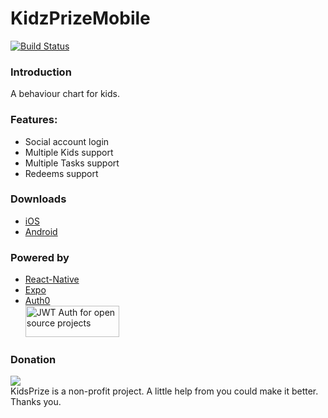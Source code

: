 # KidzPrizeMobile

[![Build Status](https://www.bitrise.io/app/ed6a01c33950676f/status.svg?token=7Zfluv1CUgNYQoM7zCA9rA&branch=master)](https://www.bitrise.io/app/ed6a01c33950676f)

### Introduction

A behaviour chart for kids.

### Features:
- Social account login
- Multiple Kids support
- Multiple Tasks support
- Redeems support

### Downloads

- [iOS](https://itunes.apple.com/us/app/kidsprize/id1217712722?ls=1&mt=8)
- [Android](https://play.google.com/store/apps/details?id=com.kidsprize)

### Powered by

- [React-Native](https://facebook.github.io/react-native/)
- [Expo](https://expo.io/)
- [Auth0](https://auth0.com/)<br/>
<a width="150" height="50" href="https://auth0.com/?utm_source=oss&utm_medium=gp&utm_campaign=oss" target="_blank" alt="Single Sign On & Token Based Authentication - Auth0"><img width="150" height="50" alt="JWT Auth for open source projects" src="https://cdn.auth0.com/oss/badges/a0-badge-dark.png"/></a>

### Donation

[![](https://www.paypalobjects.com/en_AU/i/btn/btn_donate_SM.gif)](https://www.paypal.com/cgi-bin/webscr?cmd=_s-xclick&hosted_button_id=JDWWXN2S5776A)<br/>
KidsPrize is a non-profit project. A little help from you could make it better. Thanks you.
